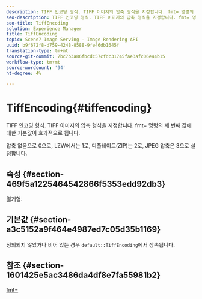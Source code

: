 ```yaml
---
description: TIFF 인코딩 형식. TIFF 이미지의 압축 형식을 지정합니다. fmt= 명령의 세 번째 값에 대한 기본값이 효과적으로 됩니다.
seo-description: TIFF 인코딩 형식. TIFF 이미지의 압축 형식을 지정합니다. fmt= 명령의 세 번째 값에 대한 기본값이 효과적으로 됩니다.
seo-title: TiffEncoding
solution: Experience Manager
title: TiffEncoding
topic: Scene7 Image Serving - Image Rendering API
uuid: b9f672f8-d759-4248-8588-9fe46db1645f
translation-type: tm+mt
source-git-commit: 7bc7b3a86fbcdc57cfdc31745fae3afc06e44b15
workflow-type: tm+mt
source-wordcount: '94'
ht-degree: 4%

---
```



# TiffEncoding{#tiffencoding}

TIFF 인코딩 형식. TIFF 이미지의 압축 형식을 지정합니다. fmt= 명령의 세 번째 값에 대한 기본값이 효과적으로 됩니다.

압축 없음으로 0으로, LZW에서는 1로, 디플레이트(ZIP)는 2로, JPEG 압축은 3으로 설정합니다.

## 속성 {#section-469f5a1225464542866f5353edd92db3}

열거형.

## 기본값 {#section-a3c5152a9f464e4987ed7c05d35b1169}

정의되지 않았거나 비어 있는 경우 `default::TiffEncoding`에서 상속됩니다.

## 참조 {#section-1601425e5ac3486da4df8e7fa55981b2}

[fmt=](../../../../../ir-api/http-protocol/image-rendering-api-ref/c-ir-http-protocol-ref/c-ir-http-protocol-command-reference/r-ir-fmt.md#reference-4c743f67d56b47c5b774fcc900ff758c)
